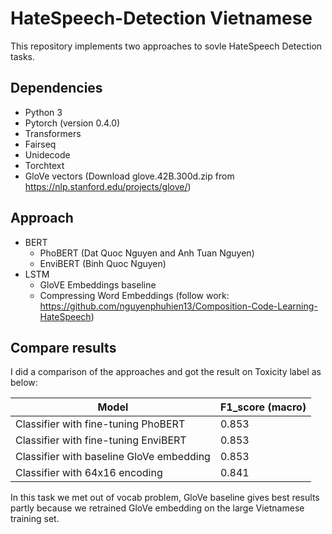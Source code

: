 # HateSpeech-Detection Vietnamese

This repository implements two approaches to sovle HateSpeech Detection tasks.

## Dependencies
* Python 3
* Pytorch (version 0.4.0)
* Transformers
* Fairseq
* Unidecode
* Torchtext
* GloVe vectors (Download glove.42B.300d.zip from https://nlp.stanford.edu/projects/glove/)

## Approach
* BERT 
  * PhoBERT (Dat Quoc Nguyen and Anh Tuan Nguyen)
  * EnviBERT (Binh Quoc Nguyen)
* LSTM
  * GloVE Embeddings baseline
  * Compressing Word Embeddings (follow work: https://github.com/nguyenphuhien13/Composition-Code-Learning-HateSpeech)

## Compare results
I did a comparison of the approaches and got the result on Toxicity label as below:

|      Model       |          F1_score (macro)     |
| ------------- | ------------- |
| Classifier with fine-tuning PhoBERT | 0.853|
| Classifier with fine-tuning EnviBERT | 0.853|
| Classifier with baseline GloVe embedding | 0.853|
| Classifier with 64x16 encoding | 0.841|

In this task we met out of vocab problem, GloVe baseline gives best results partly because we retrained GloVe embedding on the large Vietnamese training set.
